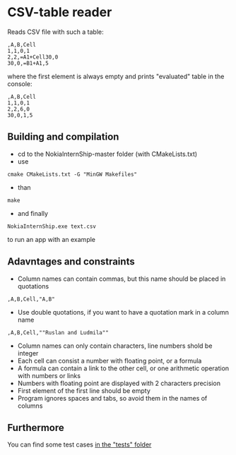 # CSV-table reader
Reads CSV file with such a table:  
```
,A,B,Cell  
1,1,0,1  
2,2,=A1+Cell30,0  
30,0,=B1+A1,5 
 ```
where the first element is always empty and prints "evaluated" table in the console:
  ```
  ,A,B,Cell
  1,1,0,1
  2,2,6,0
  30,0,1,5
  ```
 ## Building and compilation
- cd to the NokiaInternShip-master folder (with CMakeLists.txt)
- use  
```
cmake CMakeLists.txt -G "MinGW Makefiles"
```
- than  
```
make
```
- and finally 
```
NokiaInternShip.exe text.csv
```
to run an app with an example
## Adavntages and constraints
- Column names can contain commas, but this name should be placed in quotations
```
,A,B,Cell,"A,B"
```
- Use double quotations, if you want to have a quotation mark in a column name
```
,A,B,Cell,""Ruslan and Ludmila""
```
- Column names can only contain characters, line numbers shold be integer
- Each cell can consist a number with floating point, or a formula
- A formula can contain a link to the other cell, or one arithmetic operation with numbers or links
- Numbers with floating point are displayed with 2 characters precision
- First element of the first line should be empty
- Program ignores spaces and tabs, so avoid them in the names of columns
## Furthermore
You can find some test cases [in the "tests" folder](https://github.com/eltsovaad/NokiaInternShip/blob/master/tests/README.md)
